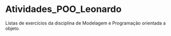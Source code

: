 # Atividades_POO_Leonardo
Listas de exercícios da disciplina de Modelagem e Programação orientada a objeto.

